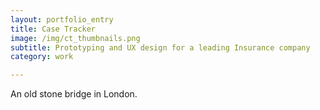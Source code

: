 ```yaml
---
layout: portfolio_entry
title: Case Tracker
image: /img/ct_thumbnails.png
subtitle: Prototyping and UX design for a leading Insurance company
category: work

---
```

An old stone bridge in London.